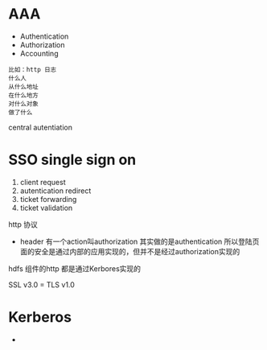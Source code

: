 # AAA
- Authentication
- Authorization
- Accounting
``` 
比如：http 日志
什么人
从什么地址
在什么地方
对什么对象
做了什么
```

central autentiation
# SSO single sign on
1. client request
2. autentication redirect
3. ticket forwarding
4. ticket validation

http 协议
- header
 有一个action叫authorization 其实做的是authentication
 所以登陆页面的安全是通过内部的应用实现的，但并不是经过authorization实现的

hdfs 组件的http 都是通过Kerbores实现的

SSL v3.0 = TLS v1.0

# Kerberos
- 

